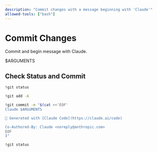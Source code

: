 ```yaml
---
description: "Commit changes with a message beginning with 'Claude'"
allowed-tools: ["bash"]
---
```


# Commit Changes

Commit and begin message with Claude.

$ARGUMENTS

## Check Status and Commit
```bash
!git status
```

```bash
!git add -A
```

```bash
!git commit -m "$(cat <<'EOF'
Claude $ARGUMENTS

🤖 Generated with [Claude Code](https://claude.ai/code)

Co-Authored-By: Claude <noreply@anthropic.com>
EOF
)"
```

```bash
!git status
```